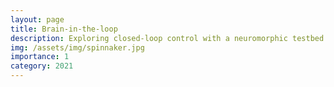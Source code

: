 ```yaml
---
layout: page
title: Brain-in-the-loop
description: Exploring closed-loop control with a neuromorphic testbed
img: /assets/img/spinnaker.jpg
importance: 1
category: 2021
---
```

